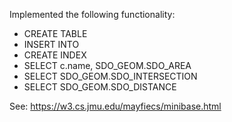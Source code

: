 Implemented the following functionality:
-	CREATE TABLE
-	INSERT INTO
-	CREATE INDEX
-	SELECT c.name, SDO_GEOM.SDO_AREA
-	SELECT SDO_GEOM.SDO_INTERSECTION
-	SELECT SDO_GEOM.SDO_DISTANCE

See: https://w3.cs.jmu.edu/mayfiecs/minibase.html
